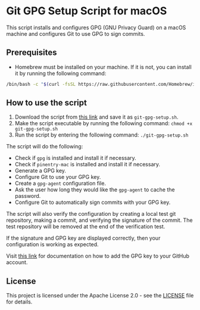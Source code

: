 # Git GPG Setup Script for macOS

This script installs and configures GPG (GNU Privacy Guard) on a macOS machine and configures Git to use GPG to sign commits.

## Prerequisites

- Homebrew must be installed on your machine. If it is not, you can install it by running the following command:

```bash
/bin/bash -c "$(curl -fsSL https://raw.githubusercontent.com/Homebrew/install/master/install.sh)"
```

## How to use the script

1. Download the script from [this link](git-gpg-setup.sh) and save it as `git-gpg-setup.sh`.
2. Make the script executable by running the following command: `chmod +x git-gpg-setup.sh`
3. Run the script by entering the following command: `./git-gpg-setup.sh`

The script will do the following:

- Check if `gpg` is installed and install it if necessary.
- Check if `pinentry-mac` is installed and install it if necessary.
- Generate a GPG key.
- Configure Git to use your GPG key.
- Create a `gpg-agent` configuration file.
- Ask the user how long they would like the `gpg-agent` to cache the password.
- Configure Git to automatically sign commits with your GPG key.

The script will also verify the configuration by creating a local test git repository, making a commit, and verifying the signature of the commit. The test repository will be removed at the end of the verification test.

If the signature and GPG key are displayed correctly, then your configuration is working as expected. 

Visit [this link](https://docs.github.com/en/authentication/managing-commit-signature-verification/adding-a-gpg-key-to-your-github-account) for documentation on how to add the GPG key to your GitHub account.

## License

This project is licensed under the Apache License 2.0 - see the [LICENSE](LICENSE) file for details.
